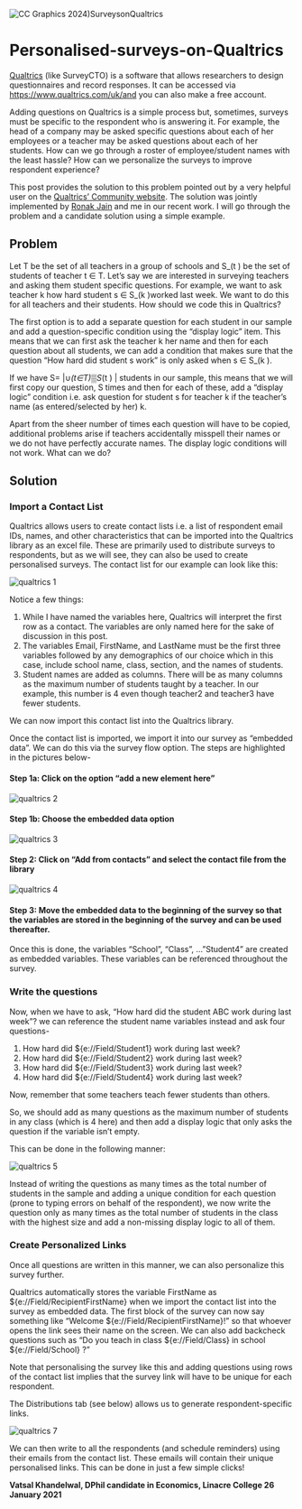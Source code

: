 ![CC Graphics 2024)SurveysonQualtrics](https://github.com/csae-coders-corner/Personalised-surveys-on-Qualtrics/assets/148211163/157c441e-6231-4c78-9bc5-6d21a3ef6056)

# Personalised-surveys-on-Qualtrics
[Qualtrics](https://www.qualtrics.com/uk/) (like SurveyCTO) is a software that allows researchers to design questionnaires and record responses. It can be accessed via https://www.qualtrics.com/uk/and you can also make a free account. 

Adding questions on Qualtrics is a simple process but, sometimes, surveys must be specific to the respondent who is answering it. For example, the head of a company may be asked specific questions about each of her employees or a teacher may be asked questions about each of her students. How can we go through a roster of employee/student names with the least hassle? How can we personalize the surveys to improve respondent experience? 

This post provides the solution to this problem pointed out by a very helpful user on the [Qualtrics’ Community website](https://www.qualtrics.com/community/discussion/7243/importing-student-information-for-different-teachers). The solution was jointly implemented by [Ronak Jain](https://scholar.harvard.edu/ronakjain/home) and me in our recent work. I will go through the problem and a candidate solution using a simple example. 


## Problem

Let T be the set of all teachers in a group of schools and S_(t ) be the set of students of teacher t ∈ T. Let’s say we are interested in surveying teachers and asking them student specific questions. For example, we want to ask teacher k how hard student s ∈ S_(k )worked last week. We want to do this for all teachers and their students. How should we code this in Qualtrics? 

The first option is to add a separate question for each student in our sample and add a question-specific condition using the “display logic” item. This means that we can first ask the teacher k her name and then for each question about all students, we can add a condition that makes sure that the question “How hard did student s work” is only asked when s ∈ S_(k ). 

If we have S= |∪_(t∈T)▒S_(t )  | students in our sample, this means that we will first copy our question, S times and then for each of these, add a “display logic” condition i.e. ask question for student s for teacher k if the teacher’s name (as entered/selected by her) k. 

Apart from the sheer number of times each question will have to be copied, additional problems arise if teachers accidentally misspell their names or we do not have perfectly accurate names. The display logic conditions will not work. What can we do? 

## Solution

### Import a Contact List

Qualtrics allows users to create contact lists i.e. a list of respondent email IDs, names, and other characteristics that can be imported into the Qualtrics library as an excel file.  These are primarily used to distribute surveys to respondents, but as we will see, they can also be used to create personalised surveys. The contact list for our example can look like this:

![qualtrics 1](https://github.com/csae-coders-corner/Personalised-surveys-on-Qualtrics/assets/148211163/80f2c1cf-e6d5-47dc-8706-f34f250a3604)

Notice a few things:

1.	While I have named the variables here, Qualtrics will interpret the first row as a contact. The variables are only named here for the sake of discussion in this post.  
2.	The variables Email, FirstName, and LastName must be the first three variables followed by any demographics of our choice which in this case, include school name, class, section, and the names of students. 
3.	Student names are added as columns. There will be as many columns as the maximum number of students taught by a teacher. In our example, this number is 4 even though teacher2 and teacher3 have fewer students. 

We can now import this contact list into the Qualtrics library. 

Once the contact list is imported, we import it into our survey as “embedded data”. We can do this via the survey flow option. The steps are highlighted in the pictures below- 

#### Step 1a: Click on the option “add a new element here”

![qualtrics 2](https://github.com/csae-coders-corner/Personalised-surveys-on-Qualtrics/assets/148211163/86946b64-57bc-4dd1-97b7-2e2ee6d3d604)

#### Step 1b: Choose the embedded data option

![qualtrics 3](https://github.com/csae-coders-corner/Personalised-surveys-on-Qualtrics/assets/148211163/99b38e9e-88b2-47f8-9488-51284c2f4a33)

#### Step 2:  Click on “Add from contacts” and select the contact file from the library

![qualtrics 4](https://github.com/csae-coders-corner/Personalised-surveys-on-Qualtrics/assets/148211163/11130fad-7c3b-4241-a597-a1bbf74d285e)

#### Step 3: Move the embedded data to the beginning of the survey so that the variables are stored in the beginning of the survey and can be used thereafter. 

Once this is done, the variables “School”, “Class”, …”Student4” are created as embedded variables. These variables can be referenced throughout the survey. 

### Write the questions

Now, when we have to ask, “How hard did the student ABC work during last week”? we can reference the student name variables instead and ask four questions- 

1.	How hard did ${e://Field/Student1} work during last week? 
2.	How hard did ${e://Field/Student2} work during last week? 
3.	How hard did ${e://Field/Student3} work during last week? 
4.	How hard did ${e://Field/Student4} work during last week? 

Now, remember that some teachers teach fewer students than others. 

So, we should add as many questions as the maximum number of students in any class (which is 4 here) and then add a display logic that only asks the question if the variable isn’t empty. 

This can be done in the following manner: 

![qualtrics 5](https://github.com/csae-coders-corner/Personalised-surveys-on-Qualtrics/assets/148211163/abd49456-c9f4-4530-aa1a-d9cfe5e082aa)

Instead of writing the questions as many times as the total number of students in the sample and adding a unique condition for each question (prone to typing errors on behalf of the respondent), we now write the question only as many times as the total number of students in the class with the highest size and add a non-missing display logic to all of them. 

### Create Personalized Links

Once all questions are written in this manner, we can also personalize this survey further. 

Qualtrics automatically stores the variable FirstName as ${e://Field/RecipientFirstName} when we import the contact list into the survey as embedded data. The first block of the survey can now say something like “Welcome ${e://Field/RecipientFirstName}!” so that whoever opens the link sees their name on the screen. We can also add backcheck questions such as “Do you teach in class ${e://Field/Class}  in school ${e://Field/School} ?”  

Note that personalising the survey like this and adding questions using rows of the contact list implies that the survey link will have to be unique for each respondent. 

The Distributions tab (see below) allows us to generate respondent-specific links. 

![qualtrics 7](https://github.com/csae-coders-corner/Personalised-surveys-on-Qualtrics/assets/148211163/1067d9ea-3988-48a6-9b58-2ab68d6d7de6)

We can then write to all the respondents (and schedule reminders) using their emails from the contact list. These emails will contain their unique personalised links. This can be done in just a few simple clicks! 

**Vatsal Khandelwal, DPhil candidate in Economics, Linacre College
26 January 2021**
